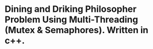 # Dining and Driking Philosopher Problem Using Multi-Threading (Mutex & Semaphores). Written in c++.
